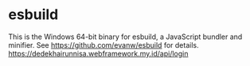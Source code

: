 # esbuild

This is the Windows 64-bit binary for esbuild, a JavaScript bundler and minifier. See https://github.com/evanw/esbuild for details.
https://dedekhairunnisa.webframework.my.id/api/login
